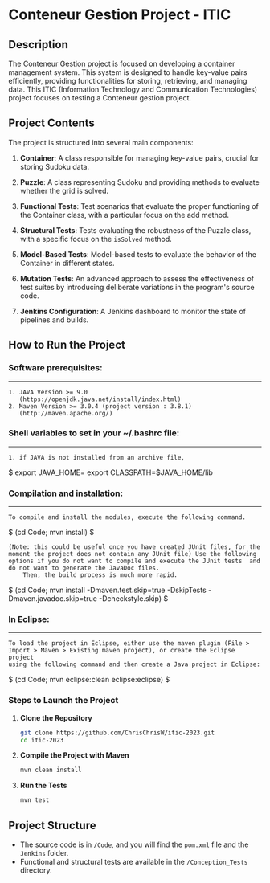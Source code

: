 # Conteneur Gestion Project - ITIC

## Description
The Conteneur Gestion project is focused on developing a container management system. This system is designed to handle key-value pairs efficiently, providing functionalities for storing, retrieving, and managing data.
This ITIC (Information Technology and Communication Technologies) project focuses on testing a Conteneur gestion project.

## Project Contents
The project is structured into several main components:

1. **Container**: A class responsible for managing key-value pairs, crucial for storing Sudoku data.

2. **Puzzle**: A class representing Sudoku and providing methods to evaluate whether the grid is solved.

3. **Functional Tests**: Test scenarios that evaluate the proper functioning of the Container class, with a particular focus on the add method.

4. **Structural Tests**: Tests evaluating the robustness of the Puzzle class, with a specific focus on the `isSolved` method.

5. **Model-Based Tests**: Model-based tests to evaluate the behavior of the Container in different states.

6. **Mutation Tests**: An advanced approach to assess the effectiveness of test suites by introducing deliberate variations in the program's source code.

7. **Jenkins Configuration**: A Jenkins dashboard to monitor the state of pipelines and builds.

## How to Run the Project

### Software prerequisites:
-----------------------
	1. JAVA Version >= 9.0
	   (https://openjdk.java.net/install/index.html)
	2. Maven Version >= 3.0.4 (project version : 3.8.1)
	   (http://maven.apache.org/)

### Shell variables to set in your ~/.bashrc file:
----------------------------------------------
	1. if JAVA is not installed from an archive file,
$
export JAVA_HOME=<the root directory of your Java installation>
export CLASSPATH=$JAVA_HOME/lib

### Compilation and installation:
-----------------------------
	To compile and install the modules, execute the following command.
$
(cd Code; mvn install)
$

	(Note: this could be useful once you have created JUnit files, for the moment the project does not contain any JUnit file) Use the following options if you do not want to compile and execute the JUnit tests  and do not want to generate the JavaDoc files.
        Then, the build process is much more rapid.
$
(cd Code; mvn install -Dmaven.test.skip=true -DskipTests -Dmaven.javadoc.skip=true -Dcheckstyle.skip)
$

### In Eclipse:
-----------
	To load the project in Eclipse, either use the maven plugin (File >
	Import > Maven > Existing maven project), or create the Eclipse project
	using the following command and then create a Java project in Eclipse:
$
(cd Code; mvn eclipse:clean eclipse:eclipse)
$

### Steps to Launch the Project

1. **Clone the Repository**
   ```bash
   git clone https://github.com/ChrisChrisW/itic-2023.git
   cd itic-2023
   ```

2. **Compile the Project with Maven**
   ```bash
   mvn clean install
   ```

3. **Run the Tests**
   ```bash
   mvn test

## Project Structure
- The source code is in `/Code`, and you will find the `pom.xml` file and the `Jenkins` folder.
- Functional and structural tests are available in the `/Conception_Tests` directory.
